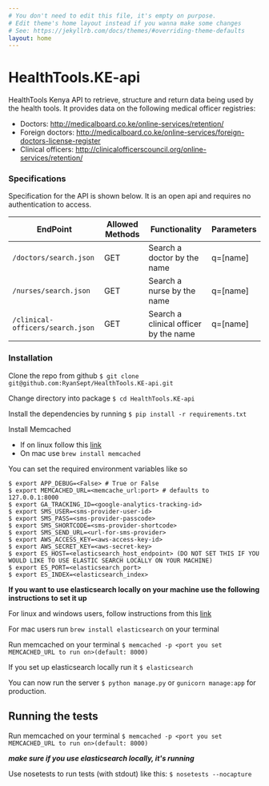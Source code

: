```yaml
---
# You don't need to edit this file, it's empty on purpose.
# Edit theme's home layout instead if you wanna make some changes
# See: https://jekyllrb.com/docs/themes/#overriding-theme-defaults
layout: home
---
```

# HealthTools.KE-api
HealthTools Kenya API to retrieve, structure and return data being used by the health tools. It provides
data on the following medical officer registries: 

- Doctors: http://medicalboard.co.ke/online-services/retention/
- Foreign doctors: http://medicalboard.co.ke/online-services/foreign-doctors-license-register
- Clinical officers: http://clinicalofficerscouncil.org/online-services/retention/

### Specifications
Specification for the API is shown below. It is an open api and requires no authentication to access.


| EndPoint                            | Allowed Methods  | Functionality                                            | Parameters |
|-------------------------------------|------------------|----------------------------------------------------------|------------|
| `/doctors/search.json`              | GET              | Search a doctor by the name                              | q=[name]   |
| `/nurses/search.json`               | GET              | Search a nurse by the name                               | q=[name]   |
| `/clinical-officers/search.json`    | GET              | Search a clinical officer by the name                    | q=[name]   |


### Installation
Clone the repo from github `$ git clone git@github.com:RyanSept/HealthTools.KE-api.git`

Change directory into package `$ cd HealthTools.KE-api`

Install the dependencies by running `$ pip install -r requirements.txt`

Install Memcached
 * If on linux follow this [link](https://github.com/memcached/memcached/wiki/Install)
 * On mac use `brew install memcached`

You can set the required environment variables like so
```<>
$ export APP_DEBUG=<False> # True or False
$ export MEMCACHED_URL=<memcache_url:port> # defaults to 127.0.0.1:8000
$ export GA_TRACKING_ID=<google-analytics-tracking-id>
$ export SMS_USER=<sms-provider-user-id>
$ export SMS_PASS=<sms-provider-passcode>
$ export SMS_SHORTCODE=<sms-provider-shortcode>
$ export SMS_SEND_URL=<url-for-sms-provider>
$ export AWS_ACCESS_KEY=<aws-access-key-id>
$ export AWS_SECRET_KEY=<aws-secret-key>
$ export ES_HOST=<elasticsearch_host_endpoint> (DO NOT SET THIS IF YOU WOULD LIKE TO USE ELASTIC SEARCH LOCALLY ON YOUR MACHINE)
$ export ES_PORT=<elasticsearch_port>
$ export ES_INDEX=<elasticsearch_index>
```
**If you want to use elasticsearch locally on your machine use the following instructions to set it up**

For linux and windows users, follow instructions from this [link](https://www.elastic.co/guide/en/elasticsearch/reference/current/setup.html)

For mac users run `brew install elasticsearch` on your terminal

Run memcached on your terminal `$ memcached -p <port you set MEMCACHED_URL to run on>(default: 8000)`

If you set up elasticsearch locally run it `$ elasticsearch`

You can now run the server `$ python manage.py` or `gunicorn manage:app` for production.



## Running the tests

Run memcached on your terminal `$ memcached -p <port you set MEMCACHED_URL to run on>(default: 8000)`

_**make sure if you use elasticsearch locally, it's running**_

Use nosetests to run tests (with stdout) like this:
```$ nosetests --nocapture```
